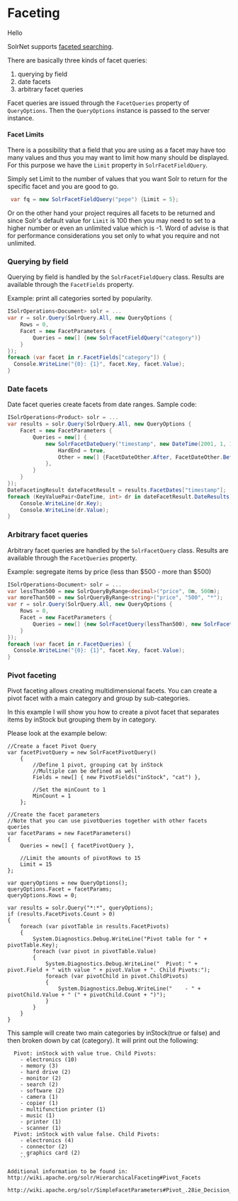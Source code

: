# Faceting
Hello

SolrNet supports [faceted searching](https://cwiki.apache.org/confluence/display/solr/Faceting).

There are basically three kinds of facet queries:

 1. querying by field
 1. date facets
 1. arbitrary facet queries

Facet queries are issued through the `FacetQueries` property of `QueryOptions`. Then the `QueryOptions` instance is passed to the server instance.

#### Facet Limits
There is a possibility that a field that you are using as a facet may have too many values and thus you may want to limit how many should be displayed. For this purpose we have the `Limit` property in `SolrFacetFieldQuery`.

Simply set Limit to the number of values that you want Solr to return for the specific facet and you are good to go.
```c#
 var fq = new SolrFacetFieldQuery("pepe") {Limit = 5};
```

Or on the other hand your project requires all facets to be returned and since Solr's default value for `Limit` is 100 then you may need to set to a higher number or even an unlimited value which is -1.  Word of advise is that for performance considerations you set only to what you require and not unlimited.

### Querying by field
Querying by field is handled by the `SolrFacetFieldQuery` class. Results are available through the `FacetFields` property.

Example: print all categories sorted by popularity.

```c#
ISolrOperations<Document> solr = ...
var r = solr.Query(SolrQuery.All, new QueryOptions {
    Rows = 0,
    Facet = new FacetParameters {
        Queries = new[] {new SolrFacetFieldQuery("category")}
    }
});
foreach (var facet in r.FacetFields["category"]) {
  Console.WriteLine("{0}: {1}", facet.Key, facet.Value);
}
```

### Date facets
Date facet queries create facets from date ranges. Sample code:

```C#
ISolrOperations<Product> solr = ...
var results = solr.Query(SolrQuery.All, new QueryOptions {
    Facet = new FacetParameters {
        Queries = new[] {
            new SolrFacetDateQuery("timestamp", new DateTime(2001, 1, 1).AddDays(-1) /* range start */, new DateTime(2001, 1, 1).AddMonths(1) /* range end */, "+1DAY" /* gap */) {
                HardEnd = true,
                Other = new[] {FacetDateOther.After, FacetDateOther.Before}
            },
        }
    }
});
DateFacetingResult dateFacetResult = results.FacetDates["timestamp"];
foreach (KeyValuePair<DateTime, int> dr in dateFacetResult.DateResults) {
    Console.WriteLine(dr.Key);
    Console.WriteLine(dr.Value);
}
```

### Arbitrary facet queries
Arbitrary facet queries are handled by the `SolrFacetQuery` class. Results are available through the `FacetQueries` property.

Example: segregate items by price (less than $500 - more than $500)

```C#
ISolrOperations<Document> solr = ...
var lessThan500 = new SolrQueryByRange<decimal>("price", 0m, 500m);
var moreThan500 = new SolrQueryByRange<string>("price", "500", "*");
var r = solr.Query(SolrQuery.All, new QueryOptions {
    Rows = 0,
    Facet = new FacetParameters {
        Queries = new[] {new SolrFacetQuery(lessThan500), new SolrFacetQuery(moreThan500)}
    }
});
foreach (var facet in r.FacetQueries) {
  Console.WriteLine("{0}: {1}", facet.Key, facet.Value);
}
```

### Pivot faceting
Pivot faceting allows creating multidimensional facets. You can create a pivot facet with a main category and group by sub-categories. 

In this example I will show you how to create a pivot facet that separates items by inStock but grouping them by in category.

Please look at the example below:
```
//Create a facet Pivot Query
var facetPivotQuery = new SolrFacetPivotQuery()
    {
        //Define 1 pivot, grouping cat by inStock
        //Multiple can be defined as well
        Fields = new[] { new PivotFields("inStock", "cat") },

        //Set the minCount to 1
        MinCount = 1
    };

//Create the facet parameters
//Note that you can use pivotQueries together with other facets queries
var facetParams = new FacetParameters()
{
    Queries = new[] { facetPivotQuery },

    //Limit the amounts of pivotRows to 15
    Limit = 15
};

var queryOptions = new QueryOptions();
queryOptions.Facet = facetParams;
queryOptions.Rows = 0;

var results = solr.Query("*:*", queryOptions);
if (results.FacetPivots.Count > 0)
{
    foreach (var pivotTable in results.FacetPivots)
    {
        System.Diagnostics.Debug.WriteLine("Pivot table for " + pivotTable.Key);
        foreach (var pivot in pivotTable.Value)
        {
            System.Diagnostics.Debug.WriteLine("  Pivot: " + pivot.Field + " with value " + pivot.Value + ". Child Pivots:");
            foreach (var pivotChild in pivot.ChildPivots)
            {
                System.Diagnostics.Debug.WriteLine("    - " + pivotChild.Value + " (" + pivotChild.Count + ")");
            }
        }
    }
}
```

This sample will create two main categories by inStock(true or false) and then broken down by cat (category). It will print out the following:
```
  Pivot: inStock with value true. Child Pivots:
    - electronics (10)
    - memory (3)
    - hard drive (2)
    - monitor (2)
    - search (2)
    - software (2)
    - camera (1)
    - copier (1)
    - multifunction printer (1)
    - music (1)
    - printer (1)
    - scanner (1)
  Pivot: inStock with value false. Child Pivots:
    - electronics (4)
    - connector (2)
    - graphics card (2)
    ```

Additional information to be found in:
http://wiki.apache.org/solr/HierarchicalFaceting#Pivot_Facets

http://wiki.apache.org/solr/SimpleFacetParameters#Pivot_.28ie_Decision_Tree.29_Faceting

